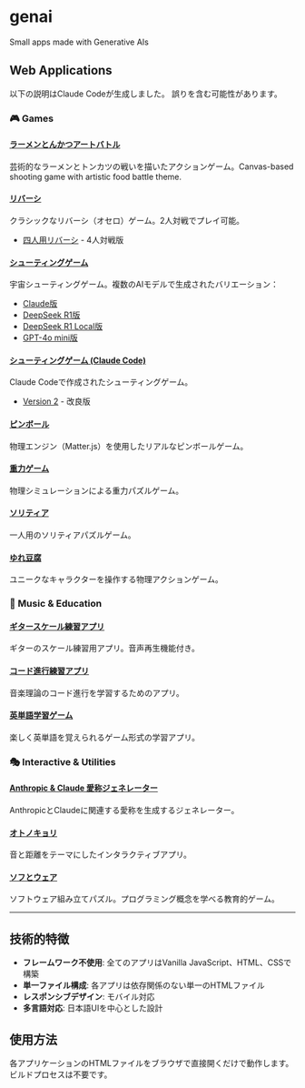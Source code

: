 # genai
Small apps made with Generative AIs

## Web Applications
以下の説明はClaude Codeが生成しました。
誤りを含む可能性があります。

### 🎮 Games

#### [ラーメンとんかつアートバトル](art_food_battle/index.html)
芸術的なラーメンとトンカツの戦いを描いたアクションゲーム。Canvas-based shooting game with artistic food battle theme.

#### [リバーシ](reversi/index.html)
クラシックなリバーシ（オセロ）ゲーム。2人対戦でプレイ可能。
- [四人用リバーシ](reversi/four-player.html) - 4人対戦版

#### [シューティングゲーム](shooting/shootingclaude35sonnet.html)
宇宙シューティングゲーム。複数のAIモデルで生成されたバリエーション：
- [Claude版](shooting/shootingclaude35sonnet.html)
- [DeepSeek R1版](shooting/shootingdeepseekr1.html)
- [DeepSeek R1 Local版](shooting/shootingdeepseekr1local13B.html)
- [GPT-4o mini版](shooting/shootingo3minihigh.html)

#### [シューティングゲーム (Claude Code)](shooting_cc/index.html)
Claude Codeで作成されたシューティングゲーム。
- [Version 2](shooting_cc_2/index.html) - 改良版

#### [ピンボール](pinball/pinball.html)
物理エンジン（Matter.js）を使用したリアルなピンボールゲーム。

#### [重力ゲーム](gravity/index.html)
物理シミュレーションによる重力パズルゲーム。

#### [ソリティア](solitaire-deepseek/solitaire.html)
一人用のソリティアパズルゲーム。

#### [ゆれ豆腐](yuretofu/index.html)
ユニークなキャラクターを操作する物理アクションゲーム。

### 🎵 Music & Education

#### [ギタースケール練習アプリ](guitar_scale/index.html)
ギターのスケール練習用アプリ。音声再生機能付き。

#### [コード進行練習アプリ](chord_practice_app/index.html)
音楽理論のコード進行を学習するためのアプリ。

#### [英単語学習ゲーム](enwords/enwords.html)
楽しく英単語を覚えられるゲーム形式の学習アプリ。

### 🎭 Interactive & Utilities

#### [Anthropic & Claude 愛称ジェネレーター](claude_nickname/index.html)
AnthropicとClaudeに関連する愛称を生成するジェネレーター。

#### [オトノキョリ](otono-kyori/index.html)
音と距離をテーマにしたインタラクティブアプリ。

#### [ソフとウェア](sofu_to_ware/index.html)
ソフトウェア組み立てパズル。プログラミング概念を学べる教育的ゲーム。

---

## 技術的特徴
- **フレームワーク不使用**: 全てのアプリはVanilla JavaScript、HTML、CSSで構築
- **単一ファイル構成**: 各アプリは依存関係のない単一のHTMLファイル
- **レスポンシブデザイン**: モバイル対応
- **多言語対応**: 日本語UIを中心とした設計

## 使用方法
各アプリケーションのHTMLファイルをブラウザで直接開くだけで動作します。ビルドプロセスは不要です。
